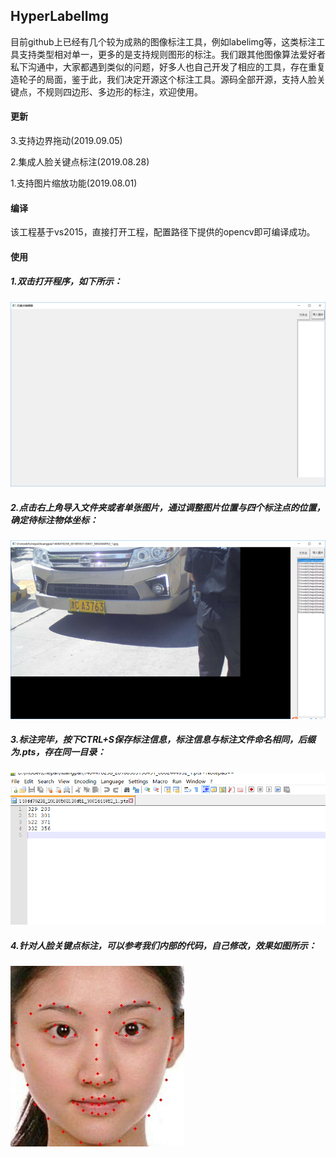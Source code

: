 ## HyperLabelImg

目前github上已经有几个较为成熟的图像标注工具，例如labelimg等，这类标注工具支持类型相对单一，更多的是支持规则图形的标注。我们跟其他图像算法爱好者私下沟通中，大家都遇到类似的问题，好多人也自己开发了相应的工具，存在重复造轮子的局面，鉴于此，我们决定开源这个标注工具。源码全部开源，支持人脸关键点，不规则四边形、多边形的标注，欢迎使用。

#### 更新

3.支持边界拖动(2019.09.05)

2.集成人脸关键点标注(2019.08.28)

1.支持图片缩放功能(2019.08.01)

#### 编译

该工程基于vs2015，直接打开工程，配置路径下提供的opencv即可编译成功。

#### 使用

##### 1.双击打开程序，如下所示：
![](example/1.png )

##### 2.点击右上角导入文件夹或者单张图片，通过调整图片位置与四个标注点的位置，确定待标注物体坐标：
![](example/2.png)

##### 3.标注完毕，按下CTRL+S保存标注信息，标注信息与标注文件命名相同，后缀为.pts，存在同一目录：
![](example/3.png)


##### 4.针对人脸关键点标注，可以参考我们内部的代码，自己修改，效果如图所示：
![](example/result.jpg)

